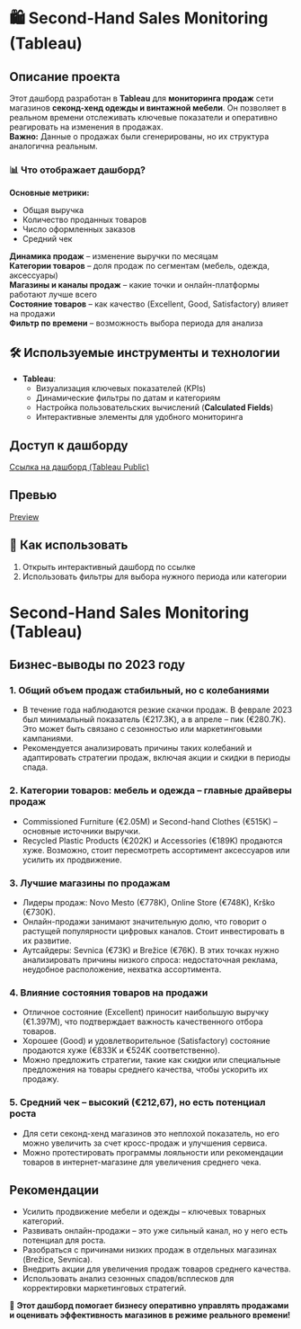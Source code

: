 # 🛍️ Second-Hand Sales Monitoring (Tableau)  

## Описание проекта  
Этот дашборд разработан в **Tableau** для **мониторинга продаж** сети магазинов **секонд-хенд одежды и винтажной мебели**. Он позволяет в реальном времени отслеживать ключевые показатели и оперативно реагировать на изменения в продажах.  
**Важно:** Данные о продажах были сгенерированы, но их структура аналогична реальным.  

### 📊 **Что отображает дашборд?**  
 **Основные метрики:**  
   - Общая выручка   
   - Количество проданных товаров   
   - Число оформленных заказов   
   - Средний чек   

**Динамика продаж** – изменение выручки по месяцам   
**Категории товаров** – доля продаж по сегментам (мебель, одежда, аксессуары)   
**Магазины и каналы продаж** – какие точки и онлайн-платформы работают лучше всего  
**Состояние товаров** – как качество (Excellent, Good, Satisfactory) влияет на продажи  
**Фильтр по времени** – возможность выбора периода для анализа  

## 🛠 Используемые инструменты и технологии  
- **Tableau**:  
  - Визуализация ключевых показателей (KPIs)  
  - Динамические фильтры по датам и категориям  
  - Настройка пользовательских вычислений (**Calculated Fields**)  
  - Интерактивные элементы для удобного мониторинга  

## Доступ к дашборду  
[Ссылка на дашборд (Tableau Public)](https://public.tableau.com/views/Second-handSalesOverview/SalesOverview?:language=en-US&publish=yes&:sid=&:display_count=n&:origin=viz_share_link)
## Превью  
[Preview](https://github.com/Sklarone/data_analyst_portfolio/blob/main/BI_Projects/SecondHand_Sales_Overview/Dashbord_preview.png)  

## 📌 Как использовать  
1. Открыть интерактивный дашборд по ссылке  
2. Использовать фильтры для выбора нужного периода или категории
# Second-Hand Sales Monitoring (Tableau)  

## Бизнес-выводы по 2023 году

### 1. Общий объем продаж стабильный, но с колебаниями  
- В течение года наблюдаются резкие скачки продаж. В феврале 2023 был минимальный показатель (€217.3K), а в апреле – пик (€280.7K). Это может быть связано с сезонностью или маркетинговыми кампаниями.  
- Рекомендуется анализировать причины таких колебаний и адаптировать стратегии продаж, включая акции и скидки в периоды спада.  

### 2. Категории товаров: мебель и одежда – главные драйверы продаж  
- Commissioned Furniture (€2.05M) и Second-hand Clothes (€515K) – основные источники выручки.  
- Recycled Plastic Products (€202K) и Accessories (€189K) продаются хуже. Возможно, стоит пересмотреть ассортимент аксессуаров или усилить их продвижение.  

### 3. Лучшие магазины по продажам  
- Лидеры продаж: Novo Mesto (€778K), Online Store (€748K), Krško (€730K).  
- Онлайн-продажи занимают значительную долю, что говорит о растущей популярности цифровых каналов. Стоит инвестировать в их развитие.  
- Аутсайдеры: Sevnica (€73K) и Brežice (€76K). В этих точках нужно анализировать причины низкого спроса: недостаточная реклама, неудобное расположение, нехватка ассортимента.  

### 4. Влияние состояния товаров на продажи  
- Отличное состояние (Excellent) приносит наибольшую выручку (€1.397M), что подтверждает важность качественного отбора товаров.  
- Хорошее (Good) и удовлетворительное (Satisfactory) состояние продаются хуже (€833K и €524K соответственно).  
- Можно предложить стратегии, такие как скидки или специальные предложения на товары среднего качества, чтобы ускорить их продажу.  

### 5. Средний чек – высокий (€212,67), но есть потенциал роста  
- Для сети секонд-хенд магазинов это неплохой показатель, но его можно увеличить за счет кросс-продаж и улучшения сервиса.  
- Можно протестировать программы лояльности или рекомендации товаров в интернет-магазине для увеличения среднего чека.  

## Рекомендации  
- Усилить продвижение мебели и одежды – ключевых товарных категорий.  
- Развивать онлайн-продажи – это уже сильный канал, но у него есть потенциал для роста.  
- Разобраться с причинами низких продаж в отдельных магазинах (Brežice, Sevnica).  
- Внедрить акции для увеличения продаж товаров среднего качества.  
- Использовать анализ сезонных спадов/всплесков для корректировки маркетинговых стратегий.  

🚀 **Этот дашборд помогает бизнесу оперативно управлять продажами и оценивать эффективность магазинов в режиме реального времени!**  

